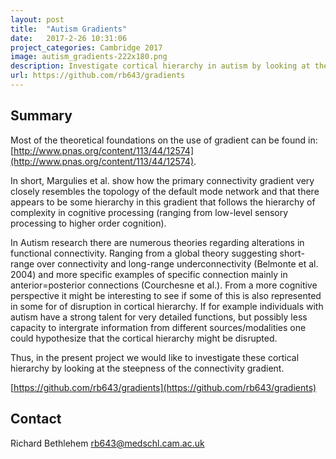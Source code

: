 ```yaml
---
layout: post
title:  "Autism Gradients"
date:   2017-2-26 10:31:06
project_categories: Cambridge 2017
image: autism_gradients-222x180.png
description: Investigate cortical hierarchy in autism by looking at the steepness of the connectivity gradient.
url: https://github.com/rb643/gradients
---
```

## Summary
Most of the theoretical foundations on the use of gradient can be found in: [http://www.pnas.org/content/113/44/12574](http://www.pnas.org/content/113/44/12574).

In short, Margulies et al. show how the primary connectivity gradient very closely resembles the topology of the default mode network and that there appears to be some hierarchy in this gradient that follows the hierarchy of complexity in cognitive processing (ranging from low-level sensory processing to higher order cognition).

In Autism research there are numerous theories regarding alterations in functional connectivity. Ranging from a global theory suggesting short-range over connectivity and long-range underconnectivity (Belmonte et al. 2004) and more specific examples of specific connection mainly in anterior=posterior connections (Courchesne et al.). From a more cognitive perspective it might be interesting to see if some of this is also represented in some for of disruption in cortical hierarchy. If for example individuals with autism have a strong talent for very detailed functions, but possibly less capacity to intergrate information from different sources/modalities one could hypothesize that the cortical hierarchy might be disrupted.

Thus, in the present project we would like to investigate these cortical hierarchy by looking at the steepness of the connectivity gradient.

[https://github.com/rb643/gradients](https://github.com/rb643/gradients)

## Contact  
Richard Bethlehem
[rb643@medschl.cam.ac.uk](mailto:rb643@medschl.cam.ac.uk)  
